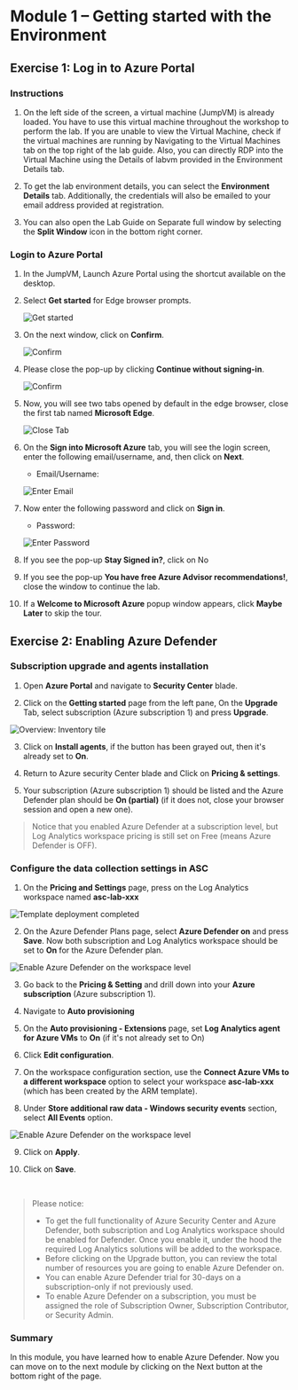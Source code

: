 # Module 1 – Getting started with the Environment


## Exercise 1: Log in to Azure Portal

### Instructions 

 
 

1. On the left side of the screen, a virtual machine (JumpVM) is already loaded. You have to use this virtual machine throughout the workshop to perform the lab. If you are unable to view the Virtual Machine, check if the virtual machines are running by Navigating to the Virtual Machines tab on the top right of the lab guide. Also, you can directly RDP into the Virtual Machine using the Details of labvm provided in the Environment Details tab.

 
 

2. To get the lab environment details, you can select the **Environment Details** tab. Additionally, the credentials will also be emailed to your email address provided at registration. 


  

3. You can also open the Lab Guide on Separate full window by selecting the **Split Window** icon in the bottom right corner. 

  

### Login to Azure Portal 

 
 

1. In the JumpVM, Launch Azure Portal using the shortcut available on the desktop.  

    

2. Select **Get started** for Edge browser prompts. 

 
 

   ![](../Images/edge-get-started-window.png "Get started") 

    

3. On the next window, click on **Confirm**. 

 
 

   ![](../Images/edge-confirm.png "Confirm") 

    

4. Please close the pop-up by clicking **Continue without signing-in**. 

 
 

   ![](../Images/edge-continue.png "Confirm") 

    

5. Now, you will see two tabs opened by default in the edge browser, close the first tab named **Microsoft Edge**. 

 
 

   ![](../Images/close-tab.png "Close Tab") 

    

6. On the **Sign into Microsoft Azure** tab, you will see the login screen, enter the following email/username, and, then click on **Next**.  

   * Email/Username: <inject key="AzureAdUserEmail"></inject> 

    

   ![](../Images/azure-login-enter-email.png "Enter Email") 

      

7. Now enter the following password and click on **Sign in**. 

   * Password: <inject key="AzureAdUserPassword"></inject> 

    

   ![](../Images/azure-login-enter-password1.png "Enter Password") 

      

8. If you see the pop-up **Stay Signed in?**, click on No 

 
 

9. If you see the pop-up **You have free Azure Advisor recommendations!**, close the window to continue the lab. 

 
 

10. If a **Welcome to Microsoft Azure** popup window appears, click **Maybe Later** to skip the tour.

## Exercise 2: Enabling Azure Defender

### Subscription upgrade and agents installation
1. Open **Azure Portal** and navigate to **Security Center** blade.

2. Click on the **Getting started** page from the left pane, On the **Upgrade** Tab, select subscription (Azure subscription 1) and press **Upgrade**.

![Overview: Inventory tile](../Images/get-started.png)

3. Click on **Install agents**, if the button has been grayed out, then it's already set to **On**.

4. Return to Azure security Center blade and Click on **Pricing & settings**.

5. Your subscription (Azure subscription 1) should be listed and the Azure Defender plan should be **On (partial)** (if it does not, close your browser session and open a new one).

> Notice that you enabled Azure Defender at a subscription level, but Log Analytics workspace pricing is still set on Free (means Azure Defender is OFF).

### Configure the data collection settings in ASC
1. On the **Pricing and Settings** page, press on the Log Analytics workspace named **asc-lab-xxx**

![Template deployment completed](../Images/asc-workspace-pricing-settings.gif?raw=true)

2. On the Azure Defender Plans page, select **Azure Defender on** and press **Save**. Now both subscription and Log Analytics workspace should be set to **On** for the Azure Defender plan.

![Enable Azure Defender on the workspace level](../Images/asc-enable-defender-workspace.gif?raw=true)

3. Go back to the **Pricing & Setting** and drill down into your **Azure subscription** (Azure subscription 1).

4. Navigate to **Auto provisioning**

5. On the **Auto provisioning - Extensions** page, set **Log Analytics agent for Azure VMs** to **On** (if it's not already set to On)

6. Click **Edit configuration**.

7. On the workspace configuration section, use the **Connect Azure VMs to a different workspace** option to select your workspace **asc-lab-xxx** (which has been created by the ARM template).

8. Under **Store additional raw data - Windows security events** section, select **All Events** option.

![Enable Azure Defender on the workspace level](../Images/asc-extension-deployment-configuration.png)

9. Click on **Apply**.

10. Click on **Save**.

<br>

> Please notice:
> * To get the full functionality of Azure Security Center and Azure Defender, both subscription and Log Analytics workspace should be enabled for Defender. Once you enable it, under the hood the required Log Analytics solutions will be added to the workspace.
> * Before clicking on the Upgrade button, you can review the total number of resources you are going to enable Azure Defender on.
> * You can enable Azure Defender trial for 30-days on a subscription-only if not previously used.
> * To enable Azure Defender on a subscription, you must be assigned the role of Subscription Owner, Subscription Contributor, or Security Admin.


### Summary

  In this module, you have learned how to enable Azure Defender. Now you can move on to the next module by clicking on the Next button at the bottom right of the page.
